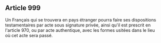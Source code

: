 Article 999
----
Un Français qui se trouvera en pays étranger pourra faire ses dispositions
testamentaires par acte sous signature privée, ainsi qu'il est prescrit en
l'article 970, ou par acte authentique, avec les formes usitées dans le lieu où
cet acte sera passé.
